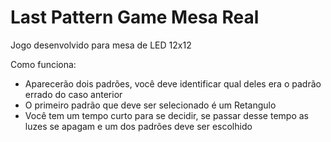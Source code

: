 # Last Pattern Game Mesa Real

Jogo desenvolvido para mesa de LED 12x12

Como funciona:

* Aparecerão dois padrões, você deve identificar qual deles era o padrão errado do caso anterior
* O primeiro padrão que deve ser selecionado é um Retangulo
* Você tem um tempo curto para se decidir, se passar desse tempo as luzes se apagam e um dos padrões deve ser escolhido
